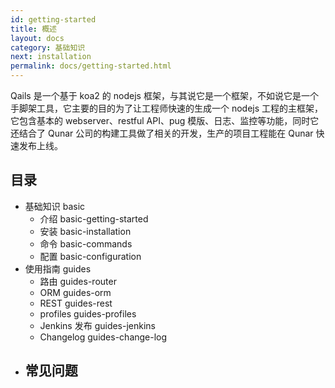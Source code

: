 ```yaml
---
id: getting-started
title: 概述
layout: docs
category: 基础知识
next: installation
permalink: docs/getting-started.html
---
```


Qails 是一个基于 koa2 的 nodejs 框架，与其说它是一个框架，不如说它是一个手脚架工具，它主要的目的为了让工程师快速的生成一个 nodejs 工程的主框架，它包含基本的 webserver、restful API、pug 模版、日志、监控等功能，同时它还结合了 Qunar 公司的构建工具做了相关的开发，生产的项目工程能在 Qunar 快速发布上线。

## 目录

- 基础知识 basic
    - 介绍 basic-getting-started
    - 安装 basic-installation
    - 命令 basic-commands
    - 配置 basic-configuration
- 使用指南 guides
    - 路由 guides-router
    - ORM guides-orm
    - REST guides-rest
    - profiles guides-profiles
    - Jenkins 发布 guides-jenkins
    - Changelog guides-change-log
- 常见问题
    - 
